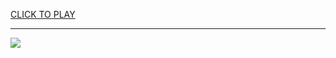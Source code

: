 
<a href="https://premium76.site?title=space_invaders_game_unblocked&ref=13M">CLICK TO PLAY</a></h3>
<hr>

<a href="https://premium76.site?title=space_invaders_game_unblocked&ref=13M"><img src="https://clearcache.store/games.png"></a>


